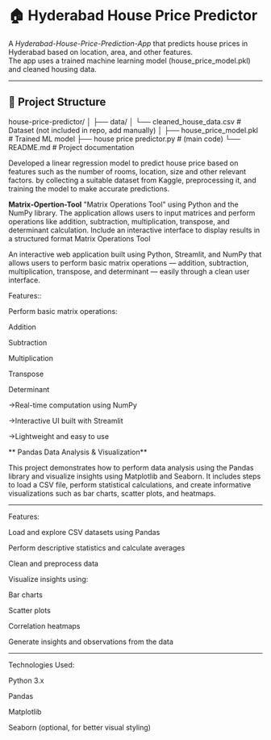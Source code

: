 # 🏠 Hyderabad House Price Predictor

A *Hyderabad-House-Price-Prediction-App* that predicts house prices in Hyderabad based on location, area, and other features.  
The app uses a trained machine learning model (house_price_model.pkl) and cleaned housing data.

---

## 📂 Project Structure
house-price-predictor/
│
├── data/
│ └── cleaned_house_data.csv # Dataset (not included in repo, add manually)
│
├── house_price_model.pkl # Trained ML model
├── house price predictor.py # (main code)
└── README.md # Project documentation


Developed a linear regression model to predict house price based on features such as the number of rooms, location, size and other relevant factors.  by collecting a suitable dataset from Kaggle, preprocessing it, and training the model to make accurate predictions.


**Matrix-Opertion-Tool**
"Matrix Operations Tool" using Python and the NumPy library. The application allows users to input matrices and perform operations like addition, subtraction, multiplication, transpose, and determinant calculation. Include an interactive interface to display results in a structured format Matrix Operations Tool

An interactive web application built using Python, Streamlit, and NumPy that allows users to perform basic matrix operations — addition, subtraction, multiplication, transpose, and determinant — easily through a clean user interface.

Features::

Perform basic matrix operations:

Addition

Subtraction

Multiplication

Transpose

Determinant

->Real-time computation using NumPy

->Interactive UI built with Streamlit

->Lightweight and easy to use



**
Pandas Data Analysis & Visualization**

This project demonstrates how to perform data analysis using the Pandas library and visualize insights using Matplotlib and Seaborn. It includes steps to load a CSV file, perform statistical calculations, and create informative visualizations such as bar charts, scatter plots, and heatmaps.


---

Features:

Load and explore CSV datasets using Pandas

Perform descriptive statistics and calculate averages

Clean and preprocess data

Visualize insights using:

Bar charts

Scatter plots

Correlation heatmaps


Generate insights and observations from the data



---

Technologies Used:

Python 3.x

Pandas

Matplotlib

Seaborn (optional, for better visual styling)


